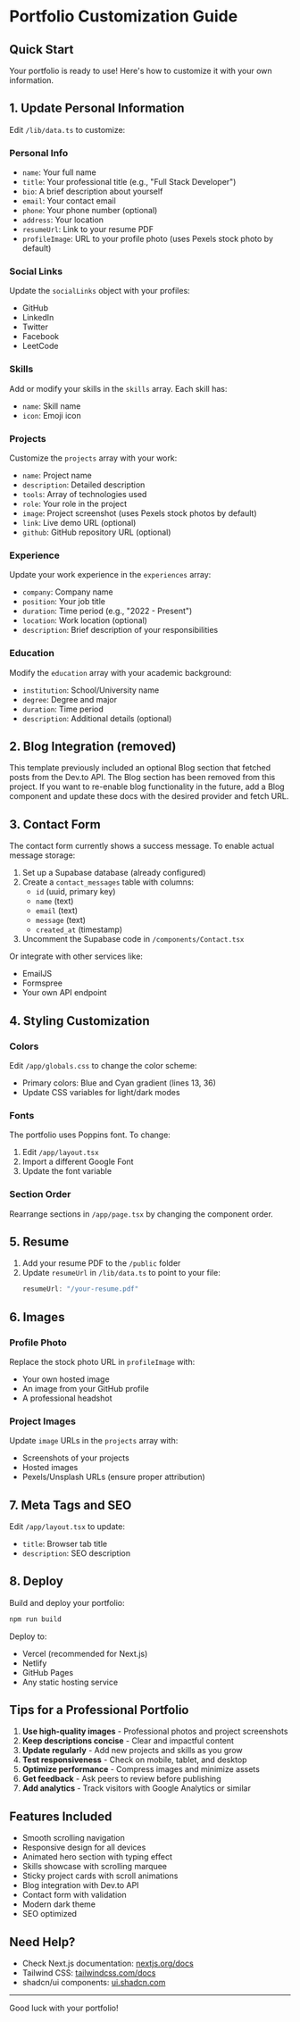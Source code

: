 # Portfolio Customization Guide

## Quick Start

Your portfolio is ready to use! Here's how to customize it with your own information.

## 1. Update Personal Information

Edit `/lib/data.ts` to customize:

### Personal Info
- `name`: Your full name
- `title`: Your professional title (e.g., "Full Stack Developer")
- `bio`: A brief description about yourself
- `email`: Your contact email
- `phone`: Your phone number (optional)
- `address`: Your location
- `resumeUrl`: Link to your resume PDF
- `profileImage`: URL to your profile photo (uses Pexels stock photo by default)

### Social Links
Update the `socialLinks` object with your profiles:
- GitHub
- LinkedIn
- Twitter
- Facebook
- LeetCode

### Skills
Add or modify your skills in the `skills` array. Each skill has:
- `name`: Skill name
- `icon`: Emoji icon

### Projects
Customize the `projects` array with your work:
- `name`: Project name
- `description`: Detailed description
- `tools`: Array of technologies used
- `role`: Your role in the project
- `image`: Project screenshot (uses Pexels stock photos by default)
- `link`: Live demo URL (optional)
- `github`: GitHub repository URL (optional)

### Experience
Update your work experience in the `experiences` array:
- `company`: Company name
- `position`: Your job title
- `duration`: Time period (e.g., "2022 - Present")
- `location`: Work location (optional)
- `description`: Brief description of your responsibilities

### Education
Modify the `education` array with your academic background:
- `institution`: School/University name
- `degree`: Degree and major
- `duration`: Time period
- `description`: Additional details (optional)

## 2. Blog Integration (removed)

This template previously included an optional Blog section that fetched posts from the Dev.to API. The Blog section has been removed from this project. If you want to re-enable blog functionality in the future, add a Blog component and update these docs with the desired provider and fetch URL.

## 3. Contact Form

The contact form currently shows a success message. To enable actual message storage:

1. Set up a Supabase database (already configured)
2. Create a `contact_messages` table with columns:
   - `id` (uuid, primary key)
   - `name` (text)
   - `email` (text)
   - `message` (text)
   - `created_at` (timestamp)
3. Uncomment the Supabase code in `/components/Contact.tsx`

Or integrate with other services like:
- EmailJS
- Formspree
- Your own API endpoint

## 4. Styling Customization

### Colors
Edit `/app/globals.css` to change the color scheme:
- Primary colors: Blue and Cyan gradient (lines 13, 36)
- Update CSS variables for light/dark modes

### Fonts
The portfolio uses Poppins font. To change:
1. Edit `/app/layout.tsx`
2. Import a different Google Font
3. Update the font variable

### Section Order
Rearrange sections in `/app/page.tsx` by changing the component order.

## 5. Resume

1. Add your resume PDF to the `/public` folder
2. Update `resumeUrl` in `/lib/data.ts` to point to your file:
   ```typescript
   resumeUrl: "/your-resume.pdf"
   ```

## 6. Images

### Profile Photo
Replace the stock photo URL in `profileImage` with:
- Your own hosted image
- An image from your GitHub profile
- A professional headshot

### Project Images
Update `image` URLs in the `projects` array with:
- Screenshots of your projects
- Hosted images
- Pexels/Unsplash URLs (ensure proper attribution)

## 7. Meta Tags and SEO

Edit `/app/layout.tsx` to update:
- `title`: Browser tab title
- `description`: SEO description

## 8. Deploy

Build and deploy your portfolio:

```bash
npm run build
```

Deploy to:
- Vercel (recommended for Next.js)
- Netlify
- GitHub Pages
- Any static hosting service

## Tips for a Professional Portfolio

1. **Use high-quality images** - Professional photos and project screenshots
2. **Keep descriptions concise** - Clear and impactful content
3. **Update regularly** - Add new projects and skills as you grow
4. **Test responsiveness** - Check on mobile, tablet, and desktop
5. **Optimize performance** - Compress images and minimize assets
6. **Get feedback** - Ask peers to review before publishing
7. **Add analytics** - Track visitors with Google Analytics or similar

## Features Included

- Smooth scrolling navigation
- Responsive design for all devices
- Animated hero section with typing effect
- Skills showcase with scrolling marquee
- Sticky project cards with scroll animations
- Blog integration with Dev.to API
- Contact form with validation
- Modern dark theme
- SEO optimized

## Need Help?

- Check Next.js documentation: [nextjs.org/docs](https://nextjs.org/docs)
- Tailwind CSS: [tailwindcss.com/docs](https://tailwindcss.com/docs)
- shadcn/ui components: [ui.shadcn.com](https://ui.shadcn.com)

---

Good luck with your portfolio!
